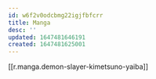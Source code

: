 ```yaml
---
id: w6f2v0odcbmg22igjfbfcrr
title: Manga
desc: ''
updated: 1647481646191
created: 1647481625001
---
```


[[r.manga.demon-slayer-kimetsuno-yaiba]]
